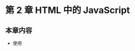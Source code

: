 # 第 2 章 HTML 中的 JavaScript

## 本章内容

- 使用<script>元素
- 行内脚本和外部脚本的比较
- 文档模式对 JavaScript 有什么影响
- 确保 JavaScript 不可用时的用户体验

## 2.1 \<script>元素

- \<script>元素是用来做什么的

  - 将 JavaScript 插入 HTML

- \<script>元素有哪些属性，每个属性用来做什么

  - async：可选
    - 用来表示立即开始下载脚本，但不能阻止其它页面动作
    - 只对外部文件有效

  - charset：可选

    - 用来指定代码字符集
    - 这个属性很少使用，因为大多数浏览器不在乎它的值

  - crossorigin：可选

    - 用来配置相关请求的 CORS（跨域资源共享）设置
    - 默认不使用 CORS
    - crossorigin="anonymous" 不用设置凭据标志
    - crossorigin="use-credentials" 要设置凭据标志

  - defer：可选

    - 用来表示脚本可以延迟到文档完全被解析和显示后再执行
    - 只对外部脚本文件有效

  - integrity：可选

    - 用来允许比对

      接收到的资源和integrity指定的签名，

      以验证子资源的完整性

    - 如果接收到的资源的签名与integrity指定的签名不匹配，

      则页面会报错，

      脚本不执行

    - integrity属性可以确保

      内容分发网络CDN不会提供恶意内容

      （CDN是一种网络内容服务体系，提供内容的分发和服务。）

  - language：废弃
    - 用来表示代码块中的脚本语言（JavaScript，JavaScript 1.2，VBScript）
    - 因为大多数浏览器会忽略language属性，所以不应该再使用

  - src：可选

    - 用来表示要执行的代码的外部文件

  - type：可选

    - 代替 language

    - 用来表示代码块中脚本语言的内容类型

    - 如果 type 的值是 module，则代码会被当成 ES6 模块

      只有此时

      代码中才能出现 import 和 export 关键字

- 使用\<script>的方式有哪几种？
  - 通过\<script>嵌入行内代码
  - 通过\<script>包含外部JavaScript文件

- 如何嵌入行内代码？

  - 把代码放在\<script>元素中

    ```
    <script>
    	function sayHi() {
    		console.log("Hi!")
    	}
    </script>
    ```

  - 在\<script>中的代码被解释完成前，页面会阻塞

    （页面的其余内容不会被加载，也不会被显示）

  - 代码中不能出现字符串“\</script>”

    - 下面的代码会导致浏览器报错

    ```
    <script>
    	function sayScript() {
    		console.log("</script>")
    	}
    </script>
    ```

    - 怎么在\<script>中使用字符串“\</script>”

      - 用转义字符”\“

        ```
        <script>
         function sayScript() {
         	console.log("\</script>")
         }
        </script>
        ```

- 如何包含外部JavaScript文件？

  - 使用 src 属性

    ```
    <script src="example.js"></script>
    ```

  - 在外部 JavaScript文件解释完成前，页面也会阻塞

    （页面的其余内容不会被加载，也不会被显示）

  - 在 XHTML 文档中，可以忽略结束标签

    - ```
      <script src="example.js" />
      ```

    - 以上语法不能用在 HTML 文档中，

      因为它是无效的，有些浏览器不能正常处理

  - 使用了 src 属性的\<script>元素

    不能包含其它 JS 代码

    - 如果两者都提供，

      浏览器只会下载并执行外部 JS 文件，

      忽略行内代码

  - \<script>可以包含来自外部域的 JS 文件

    - ```
      <script src="http://www.somewhere.com/afile.js"></script>
      ```

    - 浏览器在解析这个外部 JS 资源时，

      会向 src 属性指定的路径发送一个 GET 请求

      GET 请求不受浏览器同源策略的限制

      但返回并被执行的 JS 文件受限制

      GET 请求仍然受父页面 HTTP/HTTPS 协议的限制

    - 确保该域是自己所有的

      或者该域是一个可信的来源

      - \<script>标签的 integrity 属性用来防范恶意内容

        但这个属性不是所有浏览器都支持

- 浏览器会按照\<script>在页面中出现顺序依次解释

  前提是没有使用 defer 和 async 属性

  第二个\<script>元素的代码必须在

  第一个\<script>元素的代码解释完毕才能解释

### 2.1.1 标签位置

- 过去，\<script>都被放在\<head>内

  ```
  <!DOCTYPE html>
  <html>
  	<head>
  		<title>Example HTML Page</title>
  		<script src="example1.js"></script>
  		<script src="example2.js"></script>
  	</head>
  	<body>
  		<!-- 这里是页面内容 -->
  	</body>
  </html>
  ```

  - 这么做的目的是把外部的 CSS 和 JS 文件都集中到一起

  - 所有 JS 代码都下载、解析、解释完毕后

    才开始渲染页面

    （浏览器解析到\<body>时开始渲染）

    - 对于需要很多 JS 的页面，

      页面渲染明显延迟

      浏览器窗口完全空白时间过长

- 为防止浏览器窗口完全空白时间过长

  把所有的 JS 引用放在\<body>中的结尾

  ```
  <!DOCTYPE html>
  <html>
    <head>
      <title>Example HTML Page</title>
    </head>
    <body>
      <!-- 这里是页面内容 -->
      <script src="example1.js"></script>
      <script src="example2.js"></script>
    </body>
  </html>
  ```

  - 这样一来

    页面会在处理 JS 代码之前

    完全渲染页面

    感觉页面加载更快了

    因为浏览器空白页面的时间短了

### 2.1.2 推迟执行脚本

- 怎么推迟执行脚本

  - 添加 defer 属性

  - defer 属性表示立即下载，但延迟执行

    ```
    <!DOCTYPE html>
    <html>
      <head>
        <title>Example HTML Page</title>
        <script defer src="example1.js"></script>
        <script defer src="example2.js"></script>
      </head>
      <body>
        <!-- 这里是页面内容 -->
      </body>
    </html>
    ```

  - 例子中\<script>会在浏览器解析到\</html>后才会执行

  - HTML5 规范要求

    脚本按照出现顺序执行

    example1.js 在 expamle2.js 之前执行

    两者都在 DOMContentLoaded 事件之前执行

    - 但在实际当中

      推迟执行的脚本不一定按顺序执行

      因此最好只有一个推迟执行的脚本

- HTML5 中规定，defer 属性只对外部文件有效

  支持 HTML5 的浏览器

  会忽略行内脚本的 defer 属性

- 注意，对于 XHTML 文档，应写成 defer="defer"

### 2.1.3 异步执行的脚本

- 怎么使脚本异步执行？

  - 添加 async 属性

- async 和 defer 的共同点？

  - 都只适用于外部脚本
  - 都会立即下载

  ```
  <!DOCTYPE html>
  <html>
    <head>
      <title>Example HTML Page</title>
    </head>
    <body>
      <!-- 这里是页面内容 -->
      <script async src="example1.js"></script>
      <script async src="example2.js"></script>
    </body>
  </html>
  ```

- 例子中，example2 可能先于 example1 执行

- 添加 async 属性的脚本（异步脚本）

  不必等该脚本下载和执行完后再加载页面

  不必等该脚本下载和执行完后再加载其它脚本

  - 因此，异步脚本不能在加载期间修改 DOM
    - 不能使用 document.write

- 异步脚本保证在页面的 load 事件前执行

  但可能会在 DOMContentLoad 之前或之后执行

- 注意：对于 XHTML 文档，应该写成 async="async"

### 2.1.4 动态加载脚本

- 如何动态加载脚本？

  - 创建一个 script 元素

    并将 script 元素添加到 DOM 

  ```
  const script = document.createElement("script");
  script.src = "gibberish.js";
  document.head.appendChild(script);
  ```

- 动态加载的脚本，

  默认情况下是添加了 async 属性

  - 但不是所有浏览器都支持 async 属性

    所以要统一行为

    明确设置为同步加载

    ```
    const script = document.createElement("script");
    script.src = "gibberish.js";
    script.async = "false";
    document.head.appendChild(script);
    ```

- 动态加载的脚本

  对浏览器预加载器是不可见的（这影响性能）

  - 怎么让预加载器知道动态加载脚本的存在？

    - 可以在文档头部显示声明

    ```
    <link rel="preload" href="gibberish.js" />
    ```

### 2.1.5 XHTML 中的变化

- XHTML 是什么

  - 可拓展超文本标记语言XHTML是

    将 HTML 作为 XML 的应用重新包装的结果

    （Extensible HyperText Matkup Language）

- XHTML 与 HTML 的不同点是什么

  - 在 XHTML 中使用 JavaScript 

    必须有 type 属性

    并且 type 属性的值为 text/javascript

  - 在 HTML 中可以没有这个属性

- XHTML 已经退出历史舞台

## 2.2 行内代码与外部文件

- 为什么推荐使用外部文件？

  - 可维护性

    - 用一个目录保存所有 JS文件，更容易维护

  - 缓存

    - 浏览器会缓存所有外部链接的 JS文件

    - 如果两个页面用到同一个文件，

      则该文件只需下载一次

  - 适应未来

    - 外部 JS 文件的语法在 HTML 和 XHTML 中是一样

- 以什么形式向客户端送达脚本更具优势？

  - 以轻量、独立 JS 组件形式

  - 因为在 SPDY/HTTP2 中，预请求的消耗降低

    - 通过 SPDY/HTTP2 获取所有独立的 JS 组件

      与获取一个大 JS 文件的延迟差不多

  - 第一个页面

    ```
    <script src="mainA.js"></script>
    <script src="component1.js"></script>
    <script src="component2.js"></script>
    <script src="component3.js"></script>
    ```

  - 后续页面

    ```
    <script src="mainB.js"></script>
    <script src="component3.js"></script>
    <script src="component4.js"></script>
    <script src="component5.js"></script>
    ```

  - 在第一个页面请求时，

    浏览器取得一批 JS 文件，

    并将 JS 文件放在浏览器缓存中

  - 在第二个页面请求时，

    该页面依赖的某些 JS 组件已经在浏览器缓存中

## 2.3 文档模式

- 如何切换文档模式？
  - 使用 doctype
- 文档模式有哪几种？
  - 混杂模式
  - 标准模式
  - 准标准模式
- 混杂模式和标准模式的主要区别是什么？
  -  CSS 渲染的内容

- 准标准模式和标准模式的主要区别是什么？

  - 如何对待图片元素周围的空白

    （在表格中使用图片时最明显）

- 如何开启混杂模式？
  - 省略文档开头的 doctype

- 混杂模式的缺点？

  - 不同浏览器的差异大

- 如何开启标准模式？

  - ```
    <!-- HTML5 -->
    <!DOCTYPE html>
    ```

- 如何开启准标准模式？

  - 通过过渡性文档类型（Transitional）和框架集文档类型（Frameset）来触发

- 准标准模式和标准模式非常接近，很少需要区分

  本书所说的标准模式

  就是除混杂模式以外的模式

## 2.4 \<noscript>元素

- 什么情况下浏览器会显示\<noscript>中的内容？

  - 浏览器不支持脚本

  - 浏览器对脚本的支持被关闭

    - 上述任何一个条件满足

      浏览器会渲染\<noscript>的内容

      否则不会渲染

## 2.5 小结

- 如何包含外部 JS 文件？
  - 设置 src 属性包含文件的 URL
    - 文件可以和网页在同一个域，也可以在不同域

- \<script>元素的执行次序是怎样的？

  - 在不使用 defer 和 async 属性的前提下

    - \<script>元素会按出现顺序解释

    
    - \<script>中的代码按次序解释

- \<script>元素应该放在哪里，为什么？

  - 放到介于主内容之后及\</body>之间

    - 因为对于不推迟执行的脚本

      浏览器必须解释完脚本代码

      才能继续渲染页面的剩余部分

- 如何让脚本推迟到文档渲染完毕再执行？
  - 使用 defer 属性
    - 推迟的脚本按照出现顺序执行

- 如何让脚本异步加载？

  - 使用 async 属性

  - 异步脚本的特点？

    - 不用等其它脚本，

    - 不阻塞文档渲染
  - 不一定按出现顺序执行
  
- \<noscript>元素是用来做什么的？

  - 用来指定

    在浏览器不支持脚本时

    显示的内容
  
  - 如果浏览器支持脚本，
  
    \<noscript>元素中的内容不会被渲染